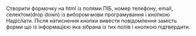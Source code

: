  Cтворити формочку на html із полями ПІБ, номер телефону, email, селектом(drop  down) із вибором мови програмування і кнопкою Надіслати. Після натиснення кнопки вивести повідомлення замість форми що із інформацією яка зібрана із тих полів і кнопкою підтвердити.
